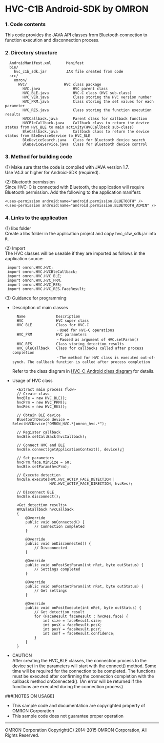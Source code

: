 ﻿# HVC-C1B Android-SDK by OMRON

### 1. Code contents  
This code provides the JAVA API classes from Bluetooth connection to function execution and disconnection process.

### 2. Directory structure  
      AndroidManifest.xml		Manifest  
      bin/  
        hvc_c1b_sdk.jar			JAR file created from code
      src/  
        omron/  
          HVC/				   HVC class package
            HVC.java			   HVC parent class  
            HVC_BLE.java		   HVC-C class (HVC sub-class)
            HVC_VER.java		   Class storing the HVC version number
            HVC_PRM.java		   Class storing the set values for each parameter
            HVC_RES.java		   Class storing the function execution results
            HVCCallback.java	   Parent class for callback function  
            HVCBleCallback.java	   Callback class to return the device status from HVC_BLE to main activity(HVCCallback sub-class)  
            BleCallback.java	   Callback class to return the device status from BleDeviceService to HVC_BLE
            BleDeviceSearch.java   Class for Bluetooth device search  
            BleDeviceService.java  Class for Bluetooth device control  

### 3. Method for building code
(1) Make sure that the code is compiled with JAVA version 1.7.  
Use V4.3 or higher for Android-SDK (required).

(2) Bluetooth permission  
Since HVC-C is connected with Bluetooth, the application will require Bluetooth permission. Add the following to the application manifest:

    <uses-permission android:name="android.permission.BLUETOOTH" />
    <uses-permission android:name="android.permission.BLUETOOTH_ADMIN" />

### 4. Links to the application
(1) libs folder  
Create a libs folder in the application project and copy hvc_c1w_sdk.jar into it.

(2) Import  
The HVC classes will be useable if they are imported as follows in the application source:

     import omron.HVC.HVC;  
     import omron.HVC.HVCBleCallback;  
     import omron.HVC.HVC_BLE;  
     import omron.HVC.HVC_PRM;  
     import omron.HVC.HVC_RES;  
     import omron.HVC.HVC_RES.FaceResult;  

 (3) Guidance for programming

* Description of main classes  

        Name		      Description
        HVC               HVC super class
        HVC_BLE           Class for HVC-C
                          ・Used for HVC-C operations
        HVC_PRM           HVC parameters
                          ・Passed as argument of HVC.setParam()
        HVC_RES           Class storing detection results
        HVC_BleCallback   Class for callbacks called after process completion
                          ・The method for HVC class is executed out-of-synch. The callback function is called after process completion

    Refer to the class diagram in [HVC-C_Android class diagram](./HVC-C_Android_Class.png) for details.


* Usage of HVC class  

        <Extract main process flow>
        // Create class
        hvcBle = new HVC_BLE();
        hvcPrm = new HVC_PRM();
        hvcRes = new HVC_RES();

        // Obtain BLE device
        BluetoothDevice device = SelectHVCDevice("OMRON_HVC.*|omron_hvc.*");  

        // Register callback
        hvcBle.setCallBack(hvcCallback);

        // Connect HVC and BLE
        hvcBle.connect(getApplicationContext(), device);

        // Set parameters
        hvcPrm.face.MinSize = 60;
        hvcBle.setParam(hvcPrm);

        // Execute detection
        hvcBle.execute(HVC.HVC_ACTIV_FACE_DETECTION |
                       HVC.HVC_ACTIV_FACE_DIRECTION, hvcRes);

        // Disconnect BLE
        hvcBle.disconnect();

        <Get detection results>
        HVCBleCallback hvcCallback
        {
            @Override
            public void onConnected() {
                // Connection completed
            }

            @Override
            public void onDisconnected() {
                // Disconnected
            }

            @Override
            public void onPostSetParam(int nRet, byte outStatus) {
                // Settings completed
            }

            @Override
            public void onPostGetParam(int nRet, byte outStatus) {
                // Get settings
            }

            @Override
            public void onPostExecute(int nRet, byte outStatus) {
                // Get detection result
                for (FaceResult faceResult : hvcRes.face) {
                    int size = faceResult.size;
                    int posX = faceResult.posX;
                    int posY = faceResult.posY;
                    int conf = faceResult.confidence;
                }
            }
        }

* CAUTION  
After creating the HVC_BLE classes, the connection process to the device set in the parameters will start with the connect() method.
Some time will be required for the connection to be completed.
The functions must be executed after confirming the connection completion with the callback method onConnected().
(An error will be returned if the functions are executed during the connection process)


###[NOTES ON USAGE]
* This sample code and documentation are copyrighted property of OMRON Corporation  
* This sample code does not guarantee proper operation

----
OMRON Corporation
Copyright(C) 2014-2015 OMRON Corporation, All Rights Reserved.
